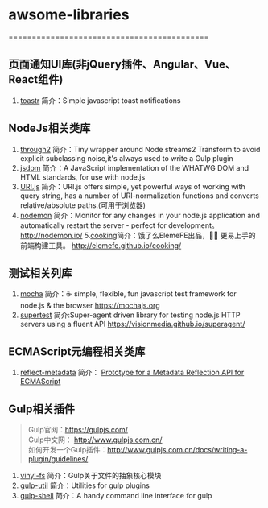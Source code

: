 # awsome-libraries

===========================================
## 页面通知UI库(非jQuery插件、Angular、Vue、React组件)

1. <a href='https://github.com/CodeSeven/toastr' target='_blank'>toastr</a>  简介：Simple javascript toast notifications

## NodeJs相关类库
1. <a href='https://github.com/rvagg/through2' target='_blank'>through2</a> 简介：Tiny wrapper around Node streams2 Transform to avoid explicit subclassing noise,it's always used to write a Gulp plugin<br>
2. <a href='https://github.com/tmpvar/jsdom' target='_blank'>jsdom</a> 简介：A JavaScript implementation of the WHATWG DOM and HTML standards, for use with node.js<br>
3. <a href='https://github.com/medialize/URI.js' target='_blank'>URI.js</a> 简介：URI.js offers simple, yet powerful ways of working with query string, has a number of URI-normalization functions and converts relative/absolute paths.(可用于浏览器)<br>
4. <a href='https://github.com/remy/nodemon' target='_blank'>nodemon</a> 简介：Monitor for any changes in your node.js application and automatically restart the server - perfect for development。<a href="http://nodemon.io/" target='_blank'>http://nodemon.io/</a>
5.<a href='https://github.com/ElemeFE/cooking' target='_blank'>cooking</a>简介：饿了么ElemeFE出品，👨‍🍳 更易上手的前端构建工具。 <a href='http://elemefe.github.io/cooking/' target='_blank'>http://elemefe.github.io/cooking/</a>


## 测试相关列库
1. <a href='https://github.com/mochajs/mocha' target='_blank'>mocha</a> 简介：☕️ simple, flexible, fun javascript test framework for node.js & the browser <a href="https://mochajs.org" target='_blank'>https://mochajs.org</a>
2. <a href='https://github.com/visionmedia/supertest' target='_blank'>supertest</a> 简介:Super-agent driven library for testing node.js HTTP servers using a fluent API <a href='https://visionmedia.github.io/superagent/' target='_blank'>https://visionmedia.github.io/superagent/</a>

## ECMAScript元编程相关类库
1. <a href='https://github.com/rbuckton/reflect-metadata' target='_blank'>reflect-metadata</a> 简介：  <a href='https://rbuckton.github.io/reflect-metadata/' target='_blank'>Prototype for a Metadata Reflection API for ECMAScript</a>

## Gulp相关插件
> Gulp官网：https://gulpjs.com/ <br>
Gulp中文网： http://www.gulpjs.com.cn/ <br>
如何开发一个Gulp插件：http://www.gulpjs.com.cn/docs/writing-a-plugin/guidelines/

1. <a href='https://github.com/gulpjs/vinyl-fs' target='_blank'>vinyl-fs</a> 简介：Gulp关于文件的抽象核心模块
2. <a href='https://github.com/gulpjs/gulp-util' target='_blank'>gulp-util</a> 简介：Utilities for gulp plugins
3. <a href='https://github.com/sun-zheng-an/gulp-shell' target='_blank'>gulp-shell</a> 简介：A handy command line interface for gulp
